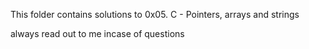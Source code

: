 This folder contains solutions to 0x05. C - Pointers, arrays and strings

always read out to me incase of questions
